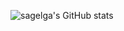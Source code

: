 ![sagelga's GitHub stats](https://github-readme-stats.vercel.app/api?username=sagelga&show_icons=true)
